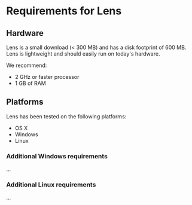 # Requirements for Lens

## Hardware

Lens is a small download (< 300 MB) and has a disk footprint of 600 MB. Lens is lightweight and should easily run on today's hardware.

We recommend:

* 2 GHz or faster processor
* 1 GB of RAM

## Platforms

Lens has been tested on the following platforms:

* OS X
* Windows
* Linux

### Additional Windows requirements

...

### Additional Linux requirements

...
